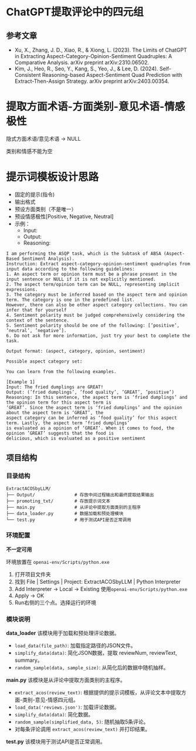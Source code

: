 # ChatGPT提取评论中的四元组
## 参考文章
- Xu, X., Zhang, J. D., Xiao, R., & Xiong, L. (2023). The Limits of ChatGPT in Extracting Aspect-Category-Opinion-Sentiment Quadruples: A Comparative Analysis. arXiv preprint arXiv:2310.06502.
- Kim, J., Heo, R., Seo, Y., Kang, S., Yeo, J., & Lee, D. (2024). Self-Consistent Reasoning-based Aspect-Sentiment Quad Prediction with Extract-Then-Assign Strategy. arXiv preprint arXiv:2403.00354.


# 提取方面术语-方面类别-意见术语-情感极性
隐式方面术语/意见术语 -> NULL

类别和情感不能为空

# 提示词模板设计思路
- 固定的提示(指令)
- 输出格式
- 预设方面类别（不是唯一）
- 预设情感极性[Positive, Negative, Neutral]
- 示例：
    - Input:
    - Output:
    - Reasoning:

```text
I am performing the ASQP task, which is the Subtask of ABSA (Aspect-Based Sentiment Analysis). 
Instruction: Extract aspect-category-opinion-sentiment quadruples from input data according to the following guidelines: 
1. An aspect term or opinion term must be a phrase present in the input sentence or NULL if it is not explicitly mentioned.
2. The aspect term/opinion term can be NULL, representing implicit expressions.
3. The category must be inferred based on the aspect term and opinion term. The category is one in the predefined list. 
However, there can also be other aspect category collections. You can infer that for yourself
4. Sentiment polarity must be judged comprehensively considering the context of the sentence.
5. Sentiment polarity should be one of the following: [’positive’, ’neutral’, ’negative’].
6. Do not ask for more information, just try your best to complete the task.

Output format: (aspect, category, opinion, sentiment)

Possible aspect category set: 

You can learn from the following examples.

[Example 1]
Input: The fried dumplings are GREAT!
Output: (’fried dumplings’, ’food quality’, ’GREAT’, ’positive’)
Reasoning: In this sentence, the aspect term is ‘fried dumplings’ and the opinion term for this aspect term is
‘GREAT’. Since the aspect term is ‘fried dumplings’ and the opinion about the aspect term is ‘GREAT’, the
aspect category can be inferred as ‘food quality’ for this aspect term. Lastly, the aspect term ‘fried dumplings’
is evaluated as a opinion of ‘GREAT’. When it comes to food, the opinion ’GREAT’ suggests that the food is
delicious, which is evaluated as a positive sentiment
```


## 项目结构
### 目录结构
```text
ExtractACOSbyLLM/
├── Output/               # 存放中间过程输出和最终提取结果输出
├── promoting_txt/        # 存放提示词文本
├── main.py               # 从评论中提取方面类别的主程序
├── data_loader.py        # 数据加载和预处理模块
└── test.py               # 用于测试API是否正常调用
```


### 环境配置
**不一定可用**

环境放置在 ```openai-env/Scripts/python.exe```

1. 打开项目文件夹
2. 找到 File | Settings | Project: ExtractACOSbyLLM | Python Interpreter
3. Add Interpreter -> Local -> Existing 使用```openai-env/Scripts/python.exe```
4. Apply -> OK
5. Run右侧的三个点。选择运行的环境

### 模块说明
**data_loader**
该模块用于加载和预处理评论数据。

- `load_data(file_path)`: 加载指定路径的JSON文件。
- `simplify_data(data)`: 简化JSON数据，提取 reviewNum, reviewText, summary。
- `random_sample(data, sample_size)`: 从简化后的数据中随机抽样。

**main.py**
该模块是从评论中提取方面类别的主程序。

- `extract_acos(review_text)`: 根据提供的提示词模板，从评论文本中提取方面-类别-意见-情感四元组。
- `load_data('reviews.json')`: 加载评论数据。
- `simplify_data(data)`: 简化数据。
- `random_sample(simplified_data, 5)`: 随机抽取5条评论。
- 对每条评论调用 `extract_acos(review_text)` 并打印结果。

**test.py**
该模块用于测试API是否正常调用。
